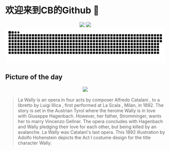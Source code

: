 
# 欢迎来到CB的Github 👋

<div align="center">
  <img height="137px" src="https://github-readme-stats.vercel.app/api?username=SuperCB&show_icons=true&theme=radical" />
  <img height="137px" src="https://github-readme-stats.vercel.app/api/top-langs/?username=SuperCB&hide_title=true&hide_border=true&layout=compact&langs_count=6&text_color=000&icon_color=fff" />
</div>


<div align="center">
    <img src="./contribution-snake/github-contribution-grid-snake.svg" />
</div>



## Picture of the day
<div align="center">
  <img width=400px src="https://upload.wikimedia.org/wikipedia/commons/thumb/5/5a/Wally_%28soprano%29%2C_figurino_di_Adolf_Hohenstein_per_La_Wally_%281892%29_-_Archivio_Storico_Ricordi_ICON004639_-_Restoration.jpg/525px-Wally_%28soprano%29%2C_figurino_di_Adolf_Hohenstein_per_La_Wally_%281892%29_-_Archivio_Storico_Ricordi_ICON004639_-_Restoration.jpg" />
</div>

>La Wally  is an  opera  in four acts by composer  Alfredo Catalani , to a  libretto  by  Luigi Illica , first performed at  La Scala , Milan, in 1892. The story is set in the Austrian  Tyrol  where the heroine Wally is in love with Giuseppe Hagenbach. However, her father, Stromminger, wants her to marry Vincenzo Gellner. The opera concludes with Hagenbach and Wally pledging their love for each other, but being killed by an avalanche.  La Wally  was Catalani's last opera. This 1892 illustration by  Adolfo Hohenstein  depicts the Act I costume design for the title character Wally.


